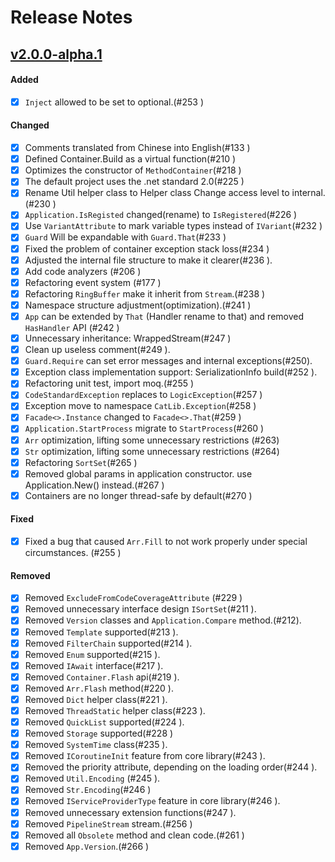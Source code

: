 # Release Notes

## [v2.0.0-alpha.1](https://github.com/CatLib/Core/releases/tag/v2.0.0-alpha.1)

#### Added

- [x] `Inject` allowed to be set to optional.(#253 )

#### Changed

- [x] Comments translated from Chinese into English(#133 )
- [x] Defined Container.Build as a virtual function(#210 )
- [x] Optimizes the constructor of `MethodContainer`(#218 )
- [x] The default project uses the .net standard 2.0(#225 )
- [x] Rename Util helper class to Helper class Change access level to internal.(#230 )
- [x] `Application.IsRegisted` changed(rename) to `IsRegistered`(#226 ) 
- [x] Use `VariantAttribute` to mark variable types instead of `IVariant`(#232 )
- [x] `Guard` Will be expandable with `Guard.That`(#233 )
- [x] Fixed the problem of container exception stack loss(#234 )
- [x] Adjusted the internal file structure to make it clearer(#236 ).
- [x] Add code analyzers (#206 )
- [x] Refactoring event system (#177 )
- [x] Refactoring `RingBuffer` make it inherit from `Stream`.(#238 )
- [x] Namespace structure adjustment(optimization).(#241 )
- [x] `App` can be extended by `That` (Handler rename to that) and removed `HasHandler` API (#242 )
- [x] Unnecessary inheritance: WrappedStream(#247 )
- [x] Clean up useless comment(#249 ).
- [x] `Guard.Require` can set error messages and internal exceptions(#250).
- [x] Exception class implementation support: SerializationInfo build(#252 ).
- [x] Refactoring unit test, import moq.(#255 )
- [x] `CodeStandardException` replaces to `LogicException`(#257 )
- [x] Exception move to namespace `CatLib.Exception`(#258 )
- [x] `Facade<>.Instance` changed to `Facade<>.That`(#259 )
- [x] `Application.StartProcess` migrate to `StartProcess`(#260 )
- [x] `Arr` optimization, lifting some unnecessary restrictions (#263)
- [x] `Str` optimization, lifting some unnecessary restrictions (#264)
- [x] Refactoring `SortSet`(#265 )
- [x] Removed global params in application constructor. use Application.New() instead.(#267 )
- [x] Containers are no longer thread-safe by default(#270 )

#### Fixed

- [x] Fixed a bug that caused `Arr.Fill` to not work properly under special circumstances. (#255 )

#### Removed

- [x] Removed `ExcludeFromCodeCoverageAttribute` (#229 )
- [x] Removed unnecessary interface design `ISortSet`(#211 ).
- [x] Removed `Version` classes and `Application.Compare` method.(#212).
- [x] Removed `Template`  supported(#213 ).
- [x] Removed `FilterChain` supported(#214 ).
- [x] Removed `Enum` supported(#215 ).
- [x] Removed `IAwait` interface(#217 ).
- [x] Removed `Container.Flash`  api(#219 ).
- [x] Removed `Arr.Flash` method(#220 ).
- [x] Removed `Dict` helper class(#221 ).
- [x] Removed `ThreadStatic` helper class(#223 ).
- [x] Removed `QuickList` supported(#224 ).
- [x] Removed `Storage` supported(#228 )
- [x] Removed `SystemTime` class(#235 ).
- [x] Removed `ICoroutineInit` feature from core library(#243 ).
- [x] Removed the priority attribute, depending on the loading order(#244 ).
- [x] Removed `Util.Encoding` (#245 ).
- [x] Removed `Str.Encoding`(#246 )
- [x] Removed `IServiceProviderType` feature in core library(#246 ).
- [x] Removed unnecessary extension functions(#247 ).
- [x] Removed `PipelineStream` stream.(#256 )
- [x] Removed all `Obsolete` method and clean code.(#261 )
- [x] Removed `App.Version`.(#266 )